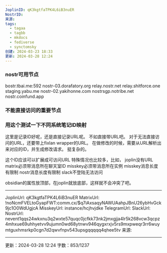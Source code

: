 ```yaml
---
JoplinID: qK3kgtfaTPK4L6iB3nuER
NostrID: 
来源: 
tags:
  - tagaa
  - tagbb
  - mkdocs
  - fediverse
  - synctomsky
创建: 2024-03-23 18:33
更新: 2024-03-28 12:24
---
```



### nostr可用节点

bostr.tbai.me:592
nostr-03.dorafatory.org
relay.nostr.net
relay.shitforce.one
staging.yabu.me
nostr-02.yakihonne.com
nostrsgp.notribe.net
nostr.coinfund.app


### 不能直接访问的重要节点


### 用这个测试一下不同系统笔记ID映射

这里是记录ID好呢，还是直接记录URL呢。
不如直接带URL吧。
对于无法直接访问的URL，还要带上fixlan wrapper的URL。
在做修改的时候，需要从URL解析出来对应的ID，并生成修改请求。
挺复杂的。

这个ID应该可以扩展成可访问URL
特殊情况也比较多，比如，
joplin没有URL
matrix必须带消息所在聊天室ID
misskey必须带消息所在实例
misskey消息长度有限制
nostr消息长度有限制
slack不登陆无法访问

obsidian的属性放顶部，在joplin就放底部，这样就不会冲突了吧。

---
JoplinUrl: qK3kgtfaTPK4L6iB3nuER
MatrixUrl: !noNcmFVELtoGyapFWT:comm.cx/$q7iAxsaqyNAWUAahpJBnU26ybHvGck9jc1O0WdUgjcA
MisskeyUrl: instance/hcjhvjdke
TelegramUrl: 
SlackUrl:
NostrUrl: nevent1qqs24wkxnu3q2wxte57quqc0jcfkk73nk2jmxgjja4lr5k268vcw3qcpz4mhxue69uhhyetvv9ujumn0wd68ytnwv946qygxrxjv5rs9mxpweqr3rr6wuymtguxhmsrkp0cgn7d2qwvfnpv543upsgqqqqq4qhee5tv
来源: 

---

更新：2024-03-28 12:24 字数：853/1237
